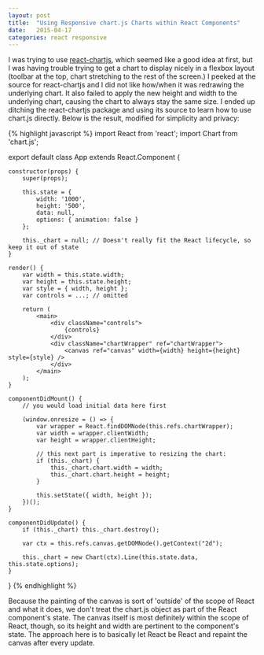 ```yaml
---
layout: post
title:  "Using Responsive chart.js Charts within React Components"
date:   2015-04-17
categories: react responsive
---
```


I was trying to use <a href="https://www.npmjs.com/package/react-chartjs">react-chartjs</a>,
which seemed like a good idea at first, but I was having trouble trying to get a chart
to display nicely in a flexbox layout (toolbar at the top, chart stretching to the rest of 
the screen.) I peeked at the source for react-chartjs and I did not like
how/when it was redrawing the underlying chart. It also failed to apply the new height and width
to the underlying chart, causing the chart to always stay the same size. I ended up ditching
the react-chartjs package and using its source to learn how to use chart.js directly. Below is the
result, modified for simplicity and privacy:

{% highlight javascript %}
import React from 'react';
import Chart from 'chart.js';

export default class App extends React.Component {

    constructor(props) {
        super(props);
        
        this.state = { 
            width: '1000', 
            height: '500',
            data: null,
            options: { animation: false }
        };

        this._chart = null; // Doesn't really fit the React lifecycle, so keep it out of state
    }

    render() {
        var width = this.state.width;
        var height = this.state.height;
        var style = { width, height };
        var controls = ...; // omitted

        return (
            <main>
                <div className="controls">
                    {controls}
                </div>
                <div className="chartWrapper" ref="chartWrapper">
                    <canvas ref="canvas" width={width} height={height} style={style} />
                </div>
            </main>
        );
    }

    componentDidMount() {
        // you would load initial data here first

        (window.onresize = () => {
            var wrapper = React.findDOMNode(this.refs.chartWrapper);
            var width = wrapper.clientWidth;
            var height = wrapper.clientHeight;
            
            // this next part is imperative to resizing the chart:
            if (this._chart) {
                this._chart.chart.width = width;
                this._chart.chart.height = height;
            }

            this.setState({ width, height });
        })();
    }

    componentDidUpdate() {
        if (this._chart) this._chart.destroy();

        var ctx = this.refs.canvas.getDOMNode().getContext("2d");
        
        this._chart = new Chart(ctx).Line(this.state.data, this.state.options);
    }

}
{% endhighlight %}

Because the painting of the canvas is sort of 'outside' of the scope of
React and what it does, we don't treat the chart.js object as part of the
React component's state. The canvas itself is most definitely within the
scope of React, though, so its height and width are pertinent to the component's state.
The approach here is to basically let React be React and repaint the canvas
after every update.